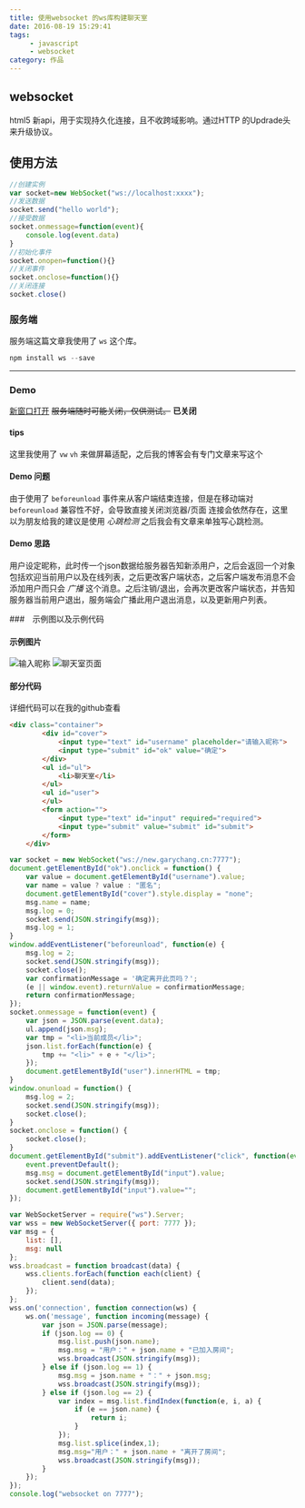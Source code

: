 ```yaml
---
title: 使用websocket 的ws库构建聊天室
date: 2016-08-19 15:29:41
tags: 
     - javascript
     - websocket
category: 作品
---
```


## websocket

html5 新api，用于实现持久化连接，且不收跨域影响。通过HTTP 的Updrade头来升级协议。

## 使用方法

```js
//创建实例
var socket=new WebSocket("ws://localhost:xxxx");
//发送数据
socket.send("hello world");
//接受数据
socket.onmessage=function(event){
	console.log(event.data)
}
//初始化事件
socket.onopen=function(){}
//关闭事件
socket.onclose=function(){}
//关闭连接
socket.close()
```

### 服务端

服务端这篇文章我使用了 `ws` 这个库。
```js
npm install ws --save
```

---

### Demo

<a href="/show/websocket.html">新窗口打开</a>
~~服务端随时可能关闭，仅供测试。~~  **已关闭**

#### tips

这里我使用了 `vw` `vh` 来做屏幕适配，之后我的博客会有专门文章来写这个

#### Demo 问题

<!-- more -->

由于使用了 `beforeunload` 事件来从客户端结束连接，但是在移动端对 `beforeunload` 兼容性不好，会导致直接关闭浏览器/页面 连接会依然存在，这里以为朋友给我的建议是使用 *心跳检测* 之后我会有文章来单独写心跳检测。

#### Demo 思路

用户设定昵称，此时传一个json数据给服务器告知新添用户，之后会返回一个对象包括欢迎当前用户以及在线列表，之后更改客户端状态，之后客户端发布消息不会添加用户而只会 *广播* 这个消息。之后注销/退出，会再次更改客户端状态，并告知服务器当前用户退出，服务端会广播此用户退出消息，以及更新用户列表。

###　示例图以及示例代码

#### 示例图片

![输入昵称](/images/ws2.png)
![聊天室页面](/images/ws1.png)

#### 部分代码

详细代码可以在我的github查看

```html
<div class="container">
        <div id="cover">
            <input type="text" id="username" placeholder="请输入昵称">
            <input type="submit" id="ok" value="确定">
        </div>
        <ul id="ul">
            <li>聊天室</li>
        </ul>
        <ul id="user">
        </ul>
        <form action="">
            <input type="text" id="input" required="required">
            <input type="submit" value="submit" id="submit">
        </form>
    </div>
```

```js
var socket = new WebSocket("ws://new.garychang.cn:7777");
document.getElementById("ok").onclick = function() {
    var value = document.getElementById("username").value;
    var name = value ? value : "匿名";
    document.getElementById("cover").style.display = "none";
    msg.name = name;
    msg.log = 0;
    socket.send(JSON.stringify(msg));
    msg.log = 1;
}
window.addEventListener("beforeunload", function(e) {
    msg.log = 2;
    socket.send(JSON.stringify(msg));
    socket.close();
    var confirmationMessage = '确定离开此页吗？';
    (e || window.event).returnValue = confirmationMessage;
    return confirmationMessage;
});
socket.onmessage = function(event) {
    var json = JSON.parse(event.data);
    ul.append(json.msg);
    var tmp = "<li>当前成员</li>";
    json.list.forEach(function(e) {
        tmp += "<li>" + e + "</li>";
    });
    document.getElementById("user").innerHTML = tmp;
}
window.onunload = function() {
    msg.log = 2;
    socket.send(JSON.stringify(msg));
    socket.close();
}
socket.onclose = function() {
    socket.close();
}
document.getElementById("submit").addEventListener("click", function(event) {
    event.preventDefault();
    msg.msg = document.getElementById("input").value;
    socket.send(JSON.stringify(msg));
    document.getElementById("input").value="";
});
```

```node.js
var WebSocketServer = require("ws").Server;
var wss = new WebSocketServer({ port: 7777 });
var msg = {
    list: [],
    msg: null
};
wss.broadcast = function broadcast(data) {
    wss.clients.forEach(function each(client) {
        client.send(data);
    });
};
wss.on('connection', function connection(ws) {
    ws.on('message', function incoming(message) {
        var json = JSON.parse(message);
        if (json.log == 0) {
            msg.list.push(json.name);
            msg.msg = "用户：" + json.name + "已加入房间";
            wss.broadcast(JSON.stringify(msg));
        } else if (json.log == 1) {
            msg.msg = json.name + "：" + json.msg;
            wss.broadcast(JSON.stringify(msg));
        } else if (json.log == 2) {
            var index = msg.list.findIndex(function(e, i, a) {
                if (e == json.name) {
                    return i;
                }
            });
            msg.list.splice(index,1);
            msg.msg="用户：" + json.name + "离开了房间";
            wss.broadcast(JSON.stringify(msg));
        }
    });
});
console.log("websocket on 7777");
```